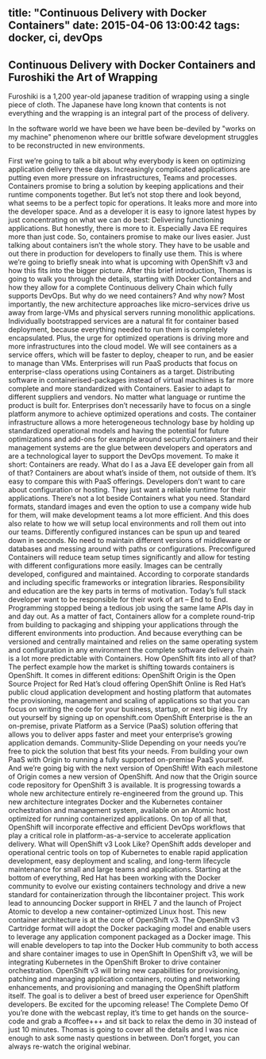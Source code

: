 title: "Continuous Delivery with Docker Containers"
date: 2015-04-06 13:00:42
tags: docker, ci, devOps
---

## Continuous Delivery with Docker Containers and Furoshiki the Art of Wrapping

Furoshiki is a 1,200 year-old japanese tradition of wrapping using a single piece of cloth. The Japanese have long known that contents is not everything and the wrapping is an integral
part of the process of delivery.

In the software world we have been we have been be-deviled by "works on my machine" phenomenon where our brittle sofware development struggles to be reconstructed in new environments.



First we’re going to talk a bit about why everybody is keen on optimizing application delivery these days.  Increasingly complicated applications are putting even more pressure on infrastructures, Teams and processes. Containers promise to bring a solution by keeping applications and their runtime components together.
But let’s not stop there and look beyond, what seems to be a perfect topic for operations. It leaks more and more into the developer space. And as a developer it is easy to ignore latest hypes by just concentrating on what we can do best: Delivering functioning applications. But honestly, there is more to it. Especially Java EE requires more than just code. So, containers promise to make our lives easier.
Just talking about containers isn’t the whole story. They have to be usable and out there in production for developers to finally use them. This is where we’re going to briefly sneak into what is upcoming with OpenShift v3 and how this fits into the bigger picture.
After this brief introduction, Thomas is going to walk you through the details, starting with Docker Containers and how they allow for a complete Continuous delivery Chain which fully supports DevOps.
But why do we need containers? And why now?
Most importantly, the new architecture approaches like micro-services drive us away from large-VMs and physical servers running monolithic applications. Individually bootstrapped services are a natural fit for container based deployment, because everything needed to run them is completely encapsulated. Plus, the urge for optimized operations is driving more and more infrastructures into the cloud model. We will see containers as a service offers, which will be faster to deploy, cheaper to run, and be easier to manage than VMs.  Enterprises will run PaaS products that focus on enterprise-class operations using Containers as a target. Distributing software in containerised-packages instead of virtual machines is far more complete and more standardized with Containers. Easier to adapt to different suppliers and vendors. No matter what language or runtime the product is built for. Enterprises don’t necessarily have to focus on a single platform anymore to achieve optimized operations and costs. The container infrastructure allows a more heterogeneous technology base by holding up standardized operational models and having the potential for future optimizations and add-ons for example around security.Containers and their management systems are the glue between developers and operators and are a technological layer to support the DevOps movement.  To make it short: Containers are ready.
What do I as a Java EE developer gain from all of that?
Containers are about what’s inside of them, not outside of them. It’s easy to compare this with PaaS offerings. Developers don’t want to care about configuration or hosting. They just want a reliable runtime for their applications. There’s not a lot beside Containers what you need. Standard formats, standard images and even the option to use a company wide hub for them, will make development teams a lot more efficient. And this does also relate to how we will setup local environments and roll them out into our teams. Differently configured instances can be spun up and teared down in seconds. No need to maintain different versions of middleware or databases and messing around with paths or configurations. Preconfigured Containers will reduce team setup times significantly and allow for testing with different configurations more easily. Images can be centrally developed, configured and maintained. According to corporate standards and including specific frameworks or integration libraries. Responsibility and education are the key parts in terms of motivation. Today’s full stack developer want to be responsible for their work of art – End to End. Programming stopped being a tedious job using the same lame APIs day in and day out. As a matter of fact, Containers allow for a complete round-trip from building to packaging and shipping your applications through the different environments into production. And because everything can be versioned and centrally maintained and relies on the same operating system and configuration in any environment the complete software delivery chain is a lot more predictable with Containers.
How OpenShift fits into all of that?
The perfect example how the market is shifting towards containers is OpenShift. It comes in different editions:
OpenShift Origin is the Open Source Project for Red Hat’s cloud offering
OpenShift Online is Red Hat’s public cloud application development and hosting platform that automates the provisioning, management and scaling of applications so that you can focus on writing the code for your business, startup, or next big idea. Try out yourself by signing up on openshift.com
OpenShift Enterprise is the an on-premise, private Platform as a Service (PaaS) solution offering that allows you to deliver apps faster and meet your enterprise’s growing application demands.
Community-Slide
Depending on your needs you’re free to pick the solution that best fits your needs. From building your own PaaS with Origin to running a fully supported on-premise PaaS yourself.
And we’re going big with the next version of OpenShift! With each milestone of Origin comes a new version of OpenShift. And now that the Origin source code repository for OpenShift 3 is available. It is progressing towards a whole new architecture entirely re-engineered from the ground up. This new architecture integrates Docker and the Kubernetes container orchestration and management system, available on an Atomic host optimized for running containerized applications.  On top of all that, OpenShift will incorporate effective and efficient DevOps workflows that play a critical role in platform-as-a-service to accelerate application delivery.
What will OpenShift v3 Look Like?
OpenShift adds developer and operational centric tools on top of Kubernetes to enable rapid application development, easy deployment and scaling, and long-term lifecycle maintenance for small and large teams and applications.
Starting at the bottom of everything, Red Hat has been working with the Docker community to evolve our existing containers technology and drive a new standard for containerization through the libcontainer project. This work lead to announcing Docker support in RHEL 7 and the launch of Project Atomic to develop a new container-optimized Linux host. This new container architecture is at the core of OpenShift v3.
The OpenShift v3 Cartridge format will adopt the Docker packaging model and enable users to leverage any application component packaged as a Docker image. This will enable developers to tap into the Docker Hub community to both access and share container images to use in OpenShift
In OpenShift v3, we will be integrating Kubernetes in the OpenShift Broker to drive container orchestration.
OpenShift v3 will bring new capabilities for provisioning, patching and managing application containers, routing and networking enhancements, and provisioning and managing the OpenShift platform itself.  The goal is to deliver a best of breed user experience for OpenShift developers.
Be excited for the upcoming release!
The Complete Demo
Of you’re done with the webcast replay, it’s time to get hands on the source-code and grab a #coffee+++ and sit back to relax the demo in 30 instead of just 10 minutes. Thomas is going to cover all the details and I was nice enough to ask some nasty questions in between.
Don’t forget, you can always re-watch the original webinar.